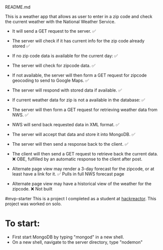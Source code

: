 README.md

This is a weather app that allows as user to enter in a zip code and check the current weather with the National Weather Service.

* It will send a GET request to the server. :white_check_mark:
<!-- It will create a session cookie and return that to the client.
 -->

* The server will check if it has current info for the zip code already stored :white_check_mark:

* If no zip code data is available for the current day: :white_check_mark:

* The server will check for zipcode data. :white_check_mark:

* If not available, the server will then form a GET request for zipcode geocoding to send to Google Maps. :white_check_mark:

* The server will respond with stored data if available. :white_check_mark:

* If current weather data for zip is not a available in the database: :white_check_mark:

* The server will then form a GET request for retrieving weather data from NWS. :white_check_mark:

* NWS will send back requested data in XML format. :white_check_mark:

* The server will accept that data and store it into MongoDB. :white_check_mark:

* The server will then send a response back to the client. :white_check_mark:

* The client will then send a GET request to retrieve back the current data. :x: OBE, fulfilled by an automatic response to the client after post.


* Alternate page view may render a 3-day forecast for the zipcode, or at least have a link for it. :white_check_mark: Pulls in full NWS forecast page

* Alternate page view may have a historical view of the weather for the zipcode. :x: Not built

#mvp-starter
This is a project I completed as a student at [hackreactor](http://hackreactor.com). This project was worked on solo.

# To start:
* First start MongoDB by typing "mongod" in a new shell.
* On a new shell, navigate to the server directory, type "nodemon"
